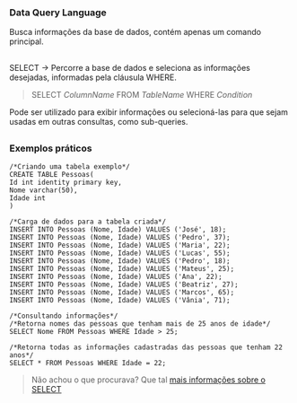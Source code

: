 ### Data Query Language
Busca informações da base de dados, contém apenas um comando principal.

##

SELECT -> Percorre a base de dados e seleciona as informações desejadas, informadas pela cláusula WHERE.
>SELECT *ColumnName* FROM *TableName* WHERE *Condition*

Pode ser utilizado para exibir informações ou selecioná-las para que sejam usadas em outras consultas, como sub-queries.

##
### Exemplos práticos

    /*Criando uma tabela exemplo*/
    CREATE TABLE Pessoas(
    Id int identity primary key,
    Nome varchar(50),
    Idade int
    )

    /*Carga de dados para a tabela criada*/
    INSERT INTO Pessoas (Nome, Idade) VALUES ('José', 18);
    INSERT INTO Pessoas (Nome, Idade) VALUES ('Pedro', 37);
    INSERT INTO Pessoas (Nome, Idade) VALUES ('Maria', 22);
    INSERT INTO Pessoas (Nome, Idade) VALUES ('Lucas', 55);
    INSERT INTO Pessoas (Nome, Idade) VALUES ('Pedro', 18);
    INSERT INTO Pessoas (Nome, Idade) VALUES ('Mateus', 25);
    INSERT INTO Pessoas (Nome, Idade) VALUES ('Ana', 22);
    INSERT INTO Pessoas (Nome, Idade) VALUES ('Beatriz', 27);
    INSERT INTO Pessoas (Nome, Idade) VALUES ('Marcos', 65);
    INSERT INTO Pessoas (Nome, Idade) VALUES ('Vânia', 71);

    /*Consultando informações*/
    /*Retorna nomes das pessoas que tenham mais de 25 anos de idade*/
    SELECT Nome FROM Pessoas WHERE Idade > 25;
    
    /*Retorna todas as informações cadastradas das pessoas que tenham 22 anos*/
    SELECT * FROM Pessoas WHERE Idade = 22;
    
>Não achou o que procurava? Que tal [mais informações sobre o SELECT](https://github.com/Serinolli/SQL-Guide/tree/main/queries/select.md)